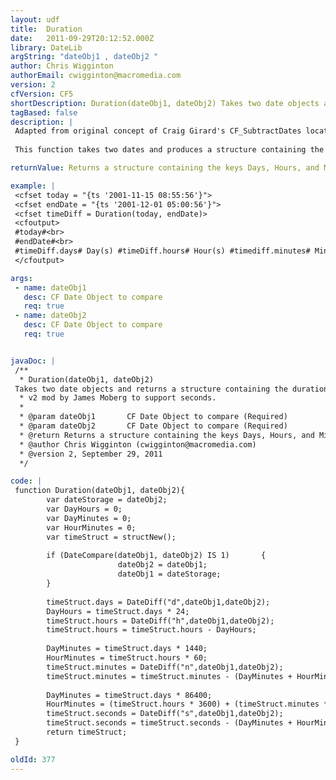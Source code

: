 ```yaml
---
layout: udf
title:  Duration
date:   2011-09-29T20:12:52.000Z
library: DateLib
argString: "dateObj1 , dateObj2 "
author: Chris Wigginton
authorEmail: cwigginton@macromedia.com
version: 2
cfVersion: CF5
shortDescription: Duration(dateObj1, dateObj2) Takes two date objects and returns a structure containing the duration of days, hours, and minutes.
tagBased: false
description: |
 Adapted from original concept of Craig Girard's CF_SubtractDates located in the Developer Exchange.
 
 This function takes two dates and produces a structure containing the difference in Days, hours, and minutes

returnValue: Returns a structure containing the keys Days, Hours, and Minutes with their associated values.

example: |
 <cfset today = "{ts '2001-11-15 08:55:56'}">
 <cfset endDate = "{ts '2001-12-01 05:00:56'}">
 <cfset timeDiff = Duration(today, endDate)>
 <cfoutput>
 #today#<br>
 #endDate#<br>
 #timeDiff.days# Day(s) #timeDiff.hours# Hour(s) #timediff.minutes# Minute(s)<p></p>
 </cfoutput>

args:
 - name: dateObj1 
   desc: CF Date Object to compare
   req: true
 - name: dateObj2 
   desc: CF Date Object to compare
   req: true


javaDoc: |
 /**
  * Duration(dateObj1, dateObj2)
 Takes two date objects and returns a structure containing the duration of days, hours, and minutes.
  * v2 mod by James Moberg to support seconds.
  * 
  * @param dateObj1       CF Date Object to compare (Required)
  * @param dateObj2       CF Date Object to compare (Required)
  * @return Returns a structure containing the keys Days, Hours, and Minutes with their associated values. 
  * @author Chris Wigginton (cwigginton@macromedia.com) 
  * @version 2, September 29, 2011 
  */

code: |
 function Duration(dateObj1, dateObj2){
        var dateStorage = dateObj2;
        var DayHours = 0;
        var DayMinutes = 0;
        var HourMinutes = 0;
        var timeStruct = structNew();
 
        if (DateCompare(dateObj1, dateObj2) IS 1)       {
                        dateObj2 = dateObj1;
                        dateObj1 = dateStorage;
        }
 
        timeStruct.days = DateDiff("d",dateObj1,dateObj2);
        DayHours = timeStruct.days * 24;
        timeStruct.hours = DateDiff("h",dateObj1,dateObj2);
        timeStruct.hours = timeStruct.hours - DayHours;
 
        DayMinutes = timeStruct.days * 1440;
        HourMinutes = timeStruct.hours * 60;
        timeStruct.minutes = DateDiff("n",dateObj1,dateObj2);
        timeStruct.minutes = timeStruct.minutes - (DayMinutes + HourMinutes);
 
        DayMinutes = timeStruct.days * 86400;
        HourMinutes = (timeStruct.hours * 3600) + (timeStruct.minutes * 60);
        timeStruct.seconds = DateDiff("s",dateObj1,dateObj2);
        timeStruct.seconds = timeStruct.seconds - (DayMinutes + HourMinutes);
        return timeStruct;
 }

oldId: 377
---
```


